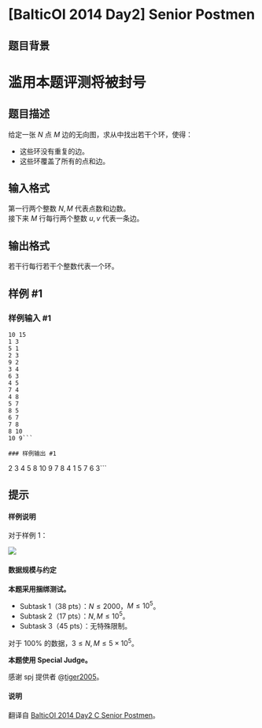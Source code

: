 # [BalticOI 2014 Day2] Senior Postmen

## 题目背景

# 滥用本题评测将被封号

## 题目描述

给定一张 $N$ 点 $M$ 边的无向图，求从中找出若干个环，使得：

- 这些环没有重复的边。
- 这些环覆盖了所有的点和边。

## 输入格式

第一行两个整数 $N,M$ 代表点数和边数。       
接下来 $M$ 行每行两个整数 $u,v$ 代表一条边。

## 输出格式

若干行每行若干个整数代表一个环。

## 样例 #1

### 样例输入 #1
```
10 15
1 3
5 1
2 3
9 2
3 4
6 3
4 5
7 4
4 8
5 7
8 5
6 7
7 8
8 10
10 9```

### 样例输出 #1

```
2 3 4 5 8 10 9
7 8 4
1 5 7 6 3```

## 提示

#### 样例说明

对于样例 $1$：

![](https://cdn.luogu.com.cn/upload/image_hosting/z5q8d4du.png)

#### 数据规模与约定

**本题采用捆绑测试。**

- Subtask 1（38 pts）：$N \le 2000$，$M \le 10^5$。
- Subtask 2（17 pts）：$N,M \le 10^5$。
- Subtask 3（45 pts）：无特殊限制。

对于 $100\%$ 的数据，$3 \le N,M \le 5 \times 10^5$。

**本题使用 Special Judge。**

感谢 spj 提供者 @[tiger2005](https://www.luogu.com.cn/user/60864)。

#### 说明

翻译自 [BalticOI 2014 Day2 C Senior Postmen](https://boi.cses.fi/files/boi2014_day2.pdf)。
